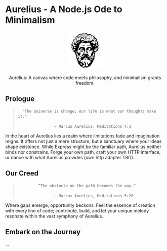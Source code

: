 # Aurelius - A Node.js Ode to Minimalism

<p align="center">
  <a href="https://github.com/deinKaiser/aurelius" target="blank"><img src="aurelius-logo.png" width="120" alt="Aurelius Logo" /></a>
</p>
<p align="center">
  Aurelius: A canvas where code meets philosophy, and minimalism grants freedom.
</p>

## Prologue
>       "The universe is change; our life is what our thoughts make it."
>
>                     — Marcus Aurelius, Meditations 4:3

In the heart of Aurelius lies a realm where limitations fade and imagination reigns. It offers not just a mere structure, 
but a sanctuary where your ideas shape existence. While Express might be the familiar path, Aurelius neither binds nor constrains. 
Forge your own path, craft your own HTTP interface, or dance with what Aurelius provides (own http adapter TBD).

## Our Creed
>              “The obstacle on the path becomes the way.”
>
>                     — Marcus Aurelius, Meditations 5:20

Where gaps emerge, opportunity beckons. Feel the essence of creation with every line of code; 
contribute, build, and let your unique melody resonate within the vast symphony of Aurelius.

## Embark on the Journey

...
